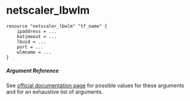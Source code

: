 # netscaler_lbwlm

```
resource "netscaler_lbwlm" "tf_name" {
    ipaddress = ...
    katimeout = ...
    lbuid = ...
    port = ...
    wlmname = ...
}
```

##### Argument Reference

See [official documentation page](https://developer-docs.citrix.com/projects/netscaler-nitro-api/en/11.0/configuration/load-balancing/lbwlm/lbwlm/) for possible values for these arguments and for an exhaustive list of arguments.

